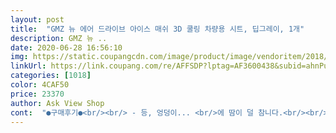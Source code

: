 ```yaml
---
layout: post 
title:  "GMZ 뉴 에어 드라이브 아이스 매쉬 3D 쿨링 차량용 시트, 딥그레이, 1개" 
description: GMZ 뉴 ..
date: 2020-06-28 16:56:10 
img: https://static.coupangcdn.com/image/product/image/vendoritem/2018/08/17/3139005334/f632f304-6365-4353-8810-1780a648bed6.jpg 
linkUrl: https://link.coupang.com/re/AFFSDP?lptag=AF3600438&subid=ahnPublicAsk&pageKey=20927357&itemId=81679033&vendorItemId=3139005334&traceid=V0-113-6acf16821cea633b 
categories: [1018] 
color: 4CAF50 
price: 23370 
author: Ask View Shop 
cont:  "●구매후기●<br/><br/> - 등, 엉덩이... <br/>에 땀이 덜 참니다.<br/><br/><br/> - 등받이 중간 정도에 원형으로 마크가 크게 붙어 있습니다.<br/><br/><br/> - 에어컨 작동 시, 공기 구멍으로 찬 공기가 들어와서<br/><br/> - 장착하기 쉽습니다.<br/><br/>1.<br/> 장점:<br/>2.<br/> 단점:<br/>2만원짜리 쿨링 시트만세<br/>공기 구멍을 이것이 막아버립니다.<br/><br/>구입가격: ₩23,370<br/>다른분들 후기에 등이랑 방석에 에어컨바람이 들어온다고봤는데 크게 느끼진못함.<br/><br/>단돈 2만원으로 무더운날씨에 등이랑 엉덩이가 젖지않음<br/>땡볕에 세워두니 집에갈때 의자가 너무 뜨거워서<br/>로고를 떼어내기 힘들었지만 떼고나니 디자인도 심플하고 단순한게 이쁨.<br/><br/>메쉬가 꽤나 짱짱해서 쉽게 눌리진 않을듯함.<br/><br/>사봤어요 ㅠㅠㅠ<br/>아주 시원하진 않지만요 ㅋㅋ<br/>어제 처음 모닝 차에 설치하고 운전해보니<br/>없을때보다는 훨씬 나아요<br/>저는 작은 니퍼를 이용하여 제거 했습니니다.<br/><br/>젖지않으니 덥지않고 시원하다고 생각됨<br/>좋습니다.<br/><br/>창문열면 등에 바람들어오는게 조금 느껴짐.<br/><br/>큰기대를 하면 조금 실망할순있지만<br/>회사 주차장이 따로 지하에 없어서<br/>" 
---
```

